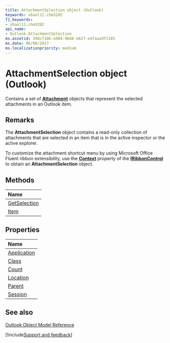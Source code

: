 ```yaml
---
title: AttachmentSelection object (Outlook)
keywords: vbaol11.chm3202
f1_keywords:
- vbaol11.chm3202
api_name:
- Outlook.AttachmentSelection
ms.assetid: 398cf106-a904-9048-e627-e47aaadf1105
ms.date: 06/08/2017
ms.localizationpriority: medium
---
```



# AttachmentSelection object (Outlook)

Contains a set of **[Attachment](Outlook.Attachment.md)** objects that represent the selected attachments in an Outlook item.


## Remarks

The **AttachmentSelection** object contains a read-only collection of attachments that are selected in an item that is in the active inspector or the active explorer.

To customize the attachment shortcut menu by using Microsoft Office Fluent ribbon extensibility, use the **[Context](Office.IRibbonControl.Context.md)** property of the **[IRibbonControl](Office.IRibbonControl.md)** to obtain an **AttachmentSelection** object.


## Methods



|Name|
|:-----|
|[GetSelection](Outlook.AttachmentSelection.GetSelection.md)|
|[Item](Outlook.AttachmentSelection.Item.md)|

## Properties



|Name|
|:-----|
|[Application](Outlook.AttachmentSelection.Application.md)|
|[Class](Outlook.AttachmentSelection.Class.md)|
|[Count](Outlook.AttachmentSelection.Count.md)|
|[Location](Outlook.AttachmentSelection.Location.md)|
|[Parent](Outlook.AttachmentSelection.Parent.md)|
|[Session](Outlook.AttachmentSelection.Session.md)|

## See also


[Outlook Object Model Reference](overview/Outlook/object-model.md)

[!include[Support and feedback](~/includes/feedback-boilerplate.md)]